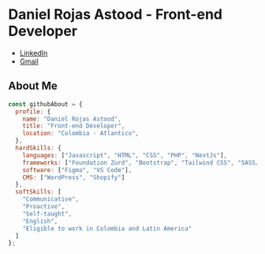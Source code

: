 # Daniel Rojas Astood - Front-end Developer

- [LinkedIn](https://www.linkedin.com/in/danielrojasastood/)
- [Gmail](mailto:danielrojas243@gmail.com)

## About Me

```javascript
const githubAbout = {
  profile: {
    name: "Daniel Rojas Astood",
    title: "Front-end Developer",
    location: "Colombia - Atlantico",
  },
  hardSkills: {
    languages: ["Javascript", "HTML", "CSS", "PHP", "NextJs"],
    frameworks: ["Foundation Zurd", "Bootstrap", "Tailwind CSS", "SASS/LESS", "GULP", "BEM naming"],
    software: ["Figma", "VS Code"],
    CMS: ["WordPress", "Shopify"]
  },
  softSkills: [
    "Communicative",
    "Proactive",
    "Self-taught",
    "English",
    "Eligible to work in Colombia and Latin America"
  ]
};
